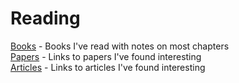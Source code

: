 # Reading

[Books](./books) - Books I've read with notes on most chapters  
[Papers](./papers.md) - Links to papers I've found interesting  
[Articles](./articles.md) - Links to articles I've found interesting
